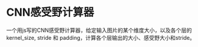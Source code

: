# CNN感受野计算器

一个用js写的CNN感受野计算器，给定输入图片的某个维度大小，以及各个层的kernel_size, stride 和 padding，计算各个层输出的大小、感受野大小和stride。

<script type='text/javascript' src='https://airaria.github.io/js/src/CNNcalculator.js'><script>